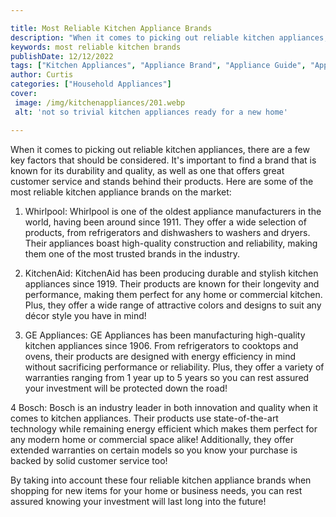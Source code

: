 ```yaml
---

title: Most Reliable Kitchen Appliance Brands
description: "When it comes to picking out reliable kitchen appliances, there are a few key factors that should be considered. It's important to...get more detail"
keywords: most reliable kitchen brands
publishDate: 12/12/2022
tags: ["Kitchen Appliances", "Appliance Brand", "Appliance Guide", "Appliance Reviews"]
author: Curtis
categories: ["Household Appliances"]
cover: 
 image: /img/kitchenappliances/201.webp
 alt: 'not so trivial kitchen appliances ready for a new home'

---
```


When it comes to picking out reliable kitchen appliances, there are a few key factors that should be considered. It's important to find a brand that is known for its durability and quality, as well as one that offers great customer service and stands behind their products. Here are some of the most reliable kitchen appliance brands on the market:

1. Whirlpool: Whirlpool is one of the oldest appliance manufacturers in the world, having been around since 1911. They offer a wide selection of products, from refrigerators and dishwashers to washers and dryers. Their appliances boast high-quality construction and reliability, making them one of the most trusted brands in the industry.

2. KitchenAid: KitchenAid has been producing durable and stylish kitchen appliances since 1919. Their products are known for their longevity and performance, making them perfect for any home or commercial kitchen. Plus, they offer a wide range of attractive colors and designs to suit any décor style you have in mind!

3. GE Appliances: GE Appliances has been manufacturing high-quality kitchen appliances since 1906. From refrigerators to cooktops and ovens, their products are designed with energy efficiency in mind without sacrificing performance or reliability. Plus, they offer a variety of warranties ranging from 1 year up to 5 years so you can rest assured your investment will be protected down the road! 

4 Bosch: Bosch is an industry leader in both innovation and quality when it comes to kitchen appliances. Their products use state-of-the-art technology while remaining energy efficient which makes them perfect for any modern home or commercial space alike! Additionally, they offer extended warranties on certain models so you know your purchase is backed by solid customer service too! 


By taking into account these four reliable kitchen appliance brands when shopping for new items for your home or business needs, you can rest assured knowing your investment will last long into the future!
